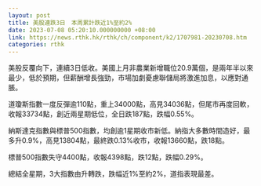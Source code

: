```yaml
---
layout: post
title: 美股連跌3日　本周累計跌近1%至約2%
date: 2023-07-08 05:20:10.000000000 +08:00
link: https://news.rthk.hk/rthk/ch/component/k2/1707981-20230708.htm
categories: rthk
---
```


美股反覆向下，連續3日低收。美國上月非農業新增職位20.9萬個，是兩年半以來最少，低於預期，但薪酬增長強勁，市場加劇憂慮聯儲局將激進加息，以應對通脹。

道瓊斯指數一度反彈逾110點，重上34000點，高見34036點，但尾市再度回軟，收報33734點，創近兩星期低位，全日跌187點，跌幅0.55%。

納斯達克指數與標普500指數，均創逾1星期收市新低。納指大多數時間造好，最多升0.9%，高見13804點，最終跌0.13%收市，收報13660點，跌18點。

標普500指數失守4400點，收報4398點，跌12點，跌幅0.29%。

總結全星期，3大指數由升轉跌，跌幅近1%至約2%，道指表現最差。
